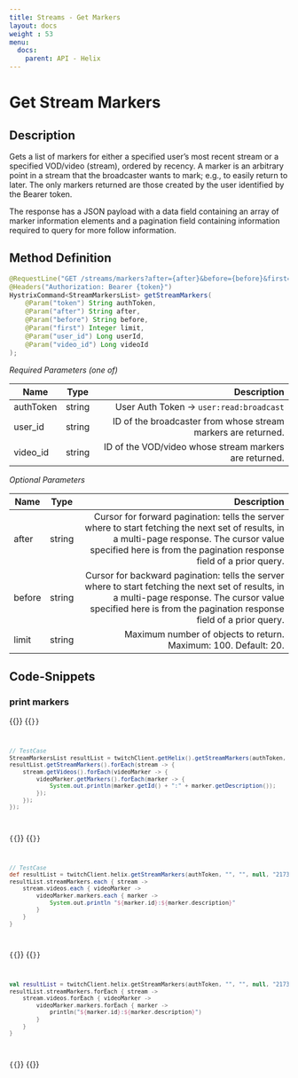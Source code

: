 ```yaml
---
title: Streams - Get Markers
layout: docs
weight : 53
menu: 
  docs:
    parent: API - Helix
---
```


# Get Stream Markers

## Description

Gets a list of markers for either a specified user’s most recent stream or a specified VOD/video (stream), ordered by recency. A marker is an arbitrary point in a stream that the broadcaster wants to mark; e.g., to easily return to later. The only markers returned are those created by the user identified by the Bearer token.

The response has a JSON payload with a data field containing an array of marker information elements and a pagination field containing information required to query for more follow information.

## Method Definition

```java
@RequestLine("GET /streams/markers?after={after}&before={before}&first={first}&user_id={user_id}&video_id={video_id}")
@Headers("Authorization: Bearer {token}")
HystrixCommand<StreamMarkersList> getStreamMarkers(
	@Param("token") String authToken,
	@Param("after") String after,
	@Param("before") String before,
	@Param("first") Integer limit,
	@Param("user_id") Long userId,
	@Param("video_id") Long videoId
);
```

*Required Parameters (one of)*

| Name          | Type      | Description  |
| ------------- |:---------:| -----------------:|
| authToken | string | User Auth Token -> `user:read:broadcast` |
| user_id | string | ID of the broadcaster from whose stream markers are returned. |
| video_id | string | ID of the VOD/video whose stream markers are returned. |

*Optional Parameters*

| Name          | Type      | Description  |
| ------------- |:---------:| -----------------:|
| after | string | Cursor for forward pagination: tells the server where to start fetching the next set of results, in a multi-page response. The cursor value specified here is from the pagination response field of a prior query. |
| before | string | Cursor for backward pagination: tells the server where to start fetching the next set of results, in a multi-page response. The cursor value specified here is from the pagination response field of a prior query. |
| limit | string | Maximum number of objects to return. Maximum: 100. Default: 20. |

## Code-Snippets

### print markers
{{<codeblocks>}}
{{<code Java>}}
```java
// TestCase
StreamMarkersList resultList = twitchClient.getHelix().getStreamMarkers(authToken, "", "", null, "217359661l", "137512364l").execute();
resultList.getStreamMarkers().forEach(stream -> {
	stream.getVideos().forEach(videoMarker -> {
		videoMarker.getMarkers().forEach(marker -> {
			System.out.println(marker.getId() + ":" + marker.getDescription());
		});
	});
});
```
{{</code>}}
{{<code Groovy>}}
```groovy
// TestCase
def resultList = twitchClient.helix.getStreamMarkers(authToken, "", "", null, "217359661l", "137512364l").execute()
resultList.streamMarkers.each { stream ->
	stream.videos.each { videoMarker ->
		videoMarker.markers.each { marker ->
			System.out.println "${marker.id}:${marker.description}"
		}
	}
}
```
{{</code>}}
{{<code Kotlin>}}
```kotlin
val resultList = twitchClient.helix.getStreamMarkers(authToken, "", "", null, "217359661l", "137512364l").execute()
resultList.streamMarkers.forEach { stream ->
	stream.videos.forEach { videoMarker ->
		videoMarker.markers.forEach { marker ->
			println("${marker.id}:${marker.description}")
		}
	}
}
```
{{</code>}}
{{</codeblocks>}}
